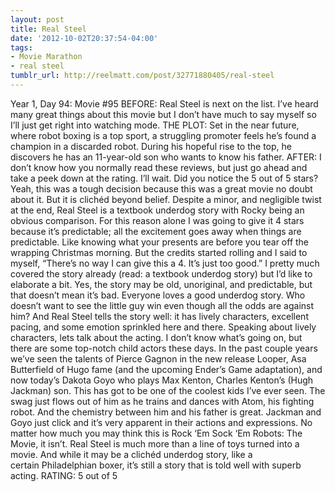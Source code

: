 ```yaml
---
layout: post
title: Real Steel
date: '2012-10-02T20:37:54-04:00'
tags:
- Movie Marathon
- real steel
tumblr_url: http://reelmatt.com/post/32771880405/real-steel
---
```

Year 1, Day 94: Movie #95
BEFORE: Real Steel is next on the list. I’ve heard many great things about this movie but I don’t have much to say myself so I’ll just get right into watching mode.
THE PLOT: Set in the near future, where robot boxing is a top sport, a struggling promoter feels he’s found a champion in a discarded robot. During his hopeful rise to the top, he discovers he has an 11-year-old son who wants to know his father.
AFTER: I don’t know how you normally read these reviews, but just go ahead and take a peek down at the rating. I’ll wait. Did you notice the 5 out of 5 stars? Yeah, this was a tough decision because this was a great movie no doubt about it. But it is clichéd beyond belief. Despite a minor, and negligible twist at the end, Real Steel is a textbook underdog story with Rocky being an obvious comparison. For this reason alone I was going to give it 4 stars because it’s predictable; all the excitement goes away when things are predictable. Like knowing what your presents are before you tear off the wrapping Christmas morning. But the credits started rolling and I said to myself, “There’s no way I can give this a 4. It’s just too good.”
I pretty much covered the story already (read: a textbook underdog story) but I’d like to elaborate a bit. Yes, the story may be old, unoriginal, and predictable, but that doesn’t mean it’s bad. Everyone loves a good underdog story. Who doesn’t want to see the little guy win even though all the odds are against him? And Real Steel tells the story well: it has lively characters, excellent pacing, and some emotion sprinkled here and there.
Speaking about lively characters, lets talk about the acting. I don’t know what’s going on, but there are some top-notch child actors these days. In the past couple years we’ve seen the talents of Pierce Gagnon in the new release Looper, Asa Butterfield of Hugo fame (and the upcoming Ender’s Game adaptation), and now today’s Dakota Goyo who plays Max Kenton, Charles Kenton’s (Hugh Jackman) son. This has got to be one of the coolest kids I’ve ever seen. The swag just flows out of him as he trains and dances with Atom, his fighting robot. And the chemistry between him and his father is great. Jackman and Goyo just click and it’s very apparent in their actions and expressions.
No matter how much you may think this is Rock ‘Em Sock ‘Em Robots: The Movie, it isn’t. Real Steel is much more than a line of toys turned into a movie. And while it may be a clichéd underdog story, like a certain Philadelphian boxer, it’s still a story that is told well with superb acting.
RATING: 5 out of 5
